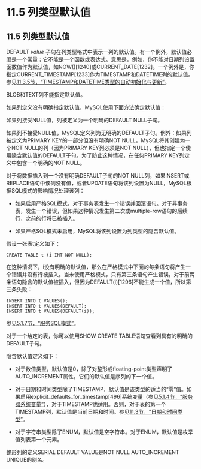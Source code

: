 # 11.5 列类型默认值

## 11.5 列类型默认值

DEFAULT  *value* 子句在列类型格式中表示一列的默认值。有一个例外，默认值必须是一个常量；它不能是一个函数或表达式。意思是，例如，你不能对日期列设置函数值作为默认值，如NOW()[1240]或CURRENT_DATE[1232]。一个例外是，你指定CURRENT_TIMESTAMP[1233]作为TIMESTAMP和DATETIME列的默认值。参见[11.3.5节，“TIMESTAMP和DATETIME类型的自动初始化与更新”][11.03.05]。

BLOB和TEXT列不能指定默认值。

如果列定义没有明确指定默认值，MySQL使用下面方法确定默认值：

如果列接受NULL值，列被定义为一个明确的DEFAULT NULL子句。

如果列不接受NULL值，MySQL定义列为无明确的DEFAULT子句。例外：如果列被定义为PRIMARY KEY的一部分但没有明确NOT NULL，MySQL将其创建为一个NOT NULL的列（因为PRIMARY KEY列必须是NOT NULL），但也指定一个使用隐含默认值的DEFAULT子句。为了防止这种情况，在任何PRIMARY KEY列定义中包含一个明确的NOT NULL。

对于将数据插入到一个没有明确DEFAULT子句的NOT NULL列，如果INSERT或REPLACE语句中该列没有值，或者UPDATE语句将该列设置为NULL，MySQL根据SQL模式的影响情况处理该列：

* 如果启用严格SQL模式，对于事务表发生一个错误并回滚语句。对于非事务表，发生一个错误，但如果这种情况发生第二次或multiple-row语句的后续行，之前的行将已被插入。

* 如果严格SQL模式未启用，MySQL将该列设置为列类型的隐含默认值。

假设一张表t定义如下：

```
CREATE TABLE t (i INT NOT NULL);
```

在这种情况下，i没有明确的默认值，那么在严格模式中下面的每条语句将产生一个错误并没有行被插入。当未使用严格模式，只有第三条语句产生错误，对于前两条语句隐含的默认值被插入，但因为DEFAULT(i)[1296]不能生成一个值，所以第三条失败：

```
INSERT INTO t VALUES();
INSERT INTO t VALUES(DEFAULT);
INSERT INTO t VALUES(DEFAULT(i));
```

参见[5.1.7节，“服务SQL模式”][05.01.07]。

对于一个给定的表，你可以使用SHOW CREATE TABLE语句查看列具有的明确的DEFAULT子句。

隐含默认值定义如下：

* 对于数值类型，默认值是0，除了对整形或floating-point类型声明了AUTO_INCREMENT属性，它们的默认值是序列的下一个值。

* 对于日期和时间类型除了TIMESTAMP，默认值是该类型的适当的“零”值。如果启用explicit_defaults_for_timestamp[496]系统变量（参见[5.1.4节，“服务器系统变量”][05.01.04]），对于TIMESTAMP也适用。否则，对于表的第一个TIMESTAMP列，默认值是当前日期和时间。参见[11.3节，“日期和时间类型”][11.03.00]。

* 对于字符串类型除了ENUM，默认值是空字符串。对于ENUM，默认值是枚举值列表第一个元素。

整形列的定义SERIAL DEFAULT VALUE是NOT NULL AUTO_INCREMENT UNIQUE的别名。


[11.03.00]: 11.03.00_Date_and_Time_Types.md
[11.03.05]: 11.03.05_Automatic_Initialization_and_Updating_for_TIMESTAMP_and_DATETIME.md
[05.01.04]: ../Chapter_05/05.01.04_Server_System_Variables.md
[05.01.07]: ../Chapter_05/05.01.07_Server_SQL_Modes.md
